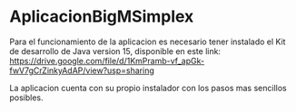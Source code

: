 # AplicacionBigMSimplex

Para el funcionamiento de la aplicacion es necesario tener instalado el Kit de desarrollo de Java version 15, disponible en este link: 
https://drive.google.com/file/d/1KmPramb-vf_apGk-fwV7gCrZinkyAdAP/view?usp=sharing

La aplicacion cuenta con su propio instalador con los pasos mas sencillos posibles. 
